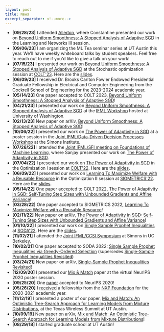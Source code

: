 ```yaml
---
layout: post
title: News
excerpt_separator: <!--more-->
---
```



<ul class="date">
  <li class="date">
   <b>[09/28/23]</b> I attended <a href="https://allerton.csl.illinois.edu/">Allerton</a>, where Constantine presented our work on <a href="{{ site.data.links.colt23.proceedings }}">Beyond Uniform Smoothness: A Stopped Analysis of Adaptive SGD</a> in the Learning and Networks III session.
  </li>
  <li class="date">
   <b>[09/06/23]</b> I am organizing the ML Tea seminar series at UT Austin
   this year. We'll have weekly whiteboard talks by student speakers. Feel free
   to reach out to me if you'd like to give a talk on your work!
  </li>
  <li class="date">
   <b>[07/15/23]</b> I presented our work on <a href="{{ site.data.links.colt23.proceedings }}">Beyond Uniform Smoothness: A Stopped Analysis of Adaptive SGD</a> at the Stochastic optimization session at <a href="{{ site.data.links.colt23.session }}">COLT'23</a>. Here are the <a href="{{ site.data.links.colt23.slides | relative_url }}">slides</a>.
  </li>
  <li class="date">
   <b>[06/09/23]</b> I received Dr. Brooks Carlton Fowler Endowed Presidential Graduate Fellowship in Electrical and Computer Engineering from the Cockrell School of Engineering for the 2023-2024 academic year.
  </li>
  <li class="date">
   <b>[05/14/23]</b> One paper accepted to COLT 2023, <a href="{{ site.data.links.colt23.proceedings }}">Beyond Uniform Smoothness: A Stopped Analysis of Adaptive SGD</a>!
  </li>
  <li class="date">
   <b>[04/21/23]</b> I presented our work on <a href="{{ site.data.links.colt23.arxiv }}">Beyond Uniform Smoothness: A Stopped Analysis of Adaptive SGD</a> at the <a href="{{ site.data.links.uwworkshop23.link }}">IFML Workshop</a> hosted at University of Washington.
  </li>
  <li class="date">
   <b>[02/13/23]</b> New paper on arXiv, <a href="{{ site.data.links.colt23.arxiv }}">Beyond Uniform Smoothness: A Stopped Analysis of Adaptive SGD</a>!
  </li>
  <li class="date">
   <b>[10/06/22]</b> I presented our work on <a href="{{ site.data.links.colt22.arxiv }}">The Power of Adaptivity in SGD</a> at a poster session in the <a href="{{ site.data.links.simonsworkshop22.link }}">Joint IFML/Data-Driven Decision Processes Workshop</a> at the Simons Institute.
  </li>
  <li class="date">
   <b>[07/26/22]</b> I attended the <a href="{{ site.data.links.santafeworkshop22.link }}">Joint IFML/SFI meeting on Foundations of Machine Learning</a>, where Sanjay presented our work on <a href="{{ site.data.links.colt22.arxiv }}">The Power of Adaptivity in SGD</a>.
  </li>
<!--more-->
  <li class="date">
   <b>[07/04/22]</b> I presented our work on <a href="{{ site.data.links.colt22.proceedings }}">The Power of Adaptivity in SGD</a> in the Optimization I session at <a href="{{ site.data.links.colt22.session }}">COLT'22</a>. Here are the <a href="{{ site.data.links.colt22.slides | relative_url }}">slides</a>.
  </li>
  <li class="date">
   <b>[06/09/22]</b> I presented our work on <a href="{{ sites.data.links.sigmetrics22.proceedings }}">Learning To Maximize Welfare with a Reusable Resource</a> in the Optimization II session at <a href="{{ site.data.links.sigmetrics22.session }}">SIGMETRICS'22</a>. Here are the <a href="{{ site.data.links.sigmetrics22.slides | relative_url }}">slides</a>.
  </li>
  <li class="date">
   <b>[05/14/22]</b> One paper accepted to COLT 2022, <a href="{{ site.data.links.colt22.arxiv }}">The Power of Adaptivity in SGD: Self-Tuning Step Sizes with Unbounded Gradients and Affine Variance</a>!
  </li>
  <li class="date">
   <b>[03/28/22]</b> One paper accepted to SIGMETRICS 2022, <a href="{{ site.data.links.sigmetrics22.proceedings }}">Learning To Maximize Welfare with a Reusable Resource</a>!
  </li>
  <li class="date">
   <b>[02/11/22]</b> New paper on arXiv, <a href="{{ site.data.links.colt22.arxiv }}">The Power of Adaptivity in SGD: Self-Tuning Step Sizes with Unbounded Gradients and Affine Variance</a>!
  </li>
  <li class="date">
   <b>[01/10/22]</b> I presented our work on <a href="{{ site.data.links.soda22.proceedings }}">Single Sample Prophet Inequalities</a> at <a href="{{ site.data.links.soda22.session }}">SODA'22</a>. Here are the <a href="{{ site.data.links.soda22.slides | relative_url }}">slides</a>.
  </li>
  <li class="date">
   <b>[11/02/21]</b> I attended the <a href="{{ site.data.links.simons21.link }}">Joint IFML/CCSI Symposium</a> at Simons in UC Berkeley.
  </li>
  <li class="date">
   <b>[10/02/21]</b> One paper accepted to SODA 2022: <a href="{{ site.data.links.soda22.arxiv }}">Single Sample Prophet Inequalities via Greedy-Ordered Selection</a> (supersedes <a href="{{ site.data.links.soda22.v1 }}">Single-Sample Prophet Inequalities Revisited</a>)
  </li>
  <li class="date">
   <b>[03/24/21]</b> New paper on arXiv, <a href="{{ site.data.links.soda22.v1 }}">Single-Sample Prophet Inequalities Revisited</a>!
  </li>
  <li class="date">
   <b>[12/09/20]</b> I presented our <a href="{{ site.data.links.neurips20.proceedings }}">Mix & Match</a> paper at the virtual NeurIPS 2020 poster session.
  </li>
  <li class="date">
   <b>[09/25/20]</b> One <a href="{{ site.data.links.neurips20.proceedings }}">paper</a> accepted to NeurIPS 2020!
  </li>
  <li class="date">
   <b>[05/26/20]</b> I <a href="{{ site.data.links.nxp.announcement }}">received</a> a fellowship from the <a href="{{ site.data.links.nxp.website }}">NXP Foundation</a> for the 2020-2021 academic year.
  </li>
  <li class="date">
   <b>[11/12/19]</b> I presented a poster of our paper, <a href="{{ site.data.links.neurips20.arxiv }}">Mix and Match: An Optimistic Tree-Search Approach for Learning Models from Mixture Distributions</a>, at the Texas Wireless Summit at UT Austin.
  </li>
  <li class="date">
   <b>[10/09/19]</b> New paper on arXiv, <a href="{{ site.data.links.neurips20.arxiv }}">Mix and Match: An Optimistic Tree-Search Approach for Learning Models from Mixture Distributions</a>!
  </li>
  <li class="date">
   <b>[08/29/18]</b> I started graduate school at UT Austin!
  </li>
</ul>
